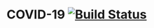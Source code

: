 # COVID-19 [![Build Status](https://travis-ci.com/mmghunaim/covid-19.svg?branch=master)](https://travis-ci.com/mmghunaim/covid-19)
